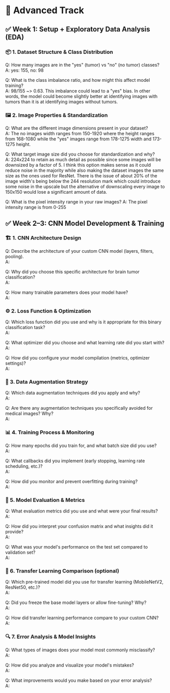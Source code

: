 # 🔴 Advanced Track

## ✅ Week 1: Setup + Exploratory Data Analysis (EDA)


### 📦 1. Dataset Structure & Class Distribution

Q: How many images are in the "yes" (tumor) vs "no" (no tumor) classes?  
A: yes: 155, no: 98 

Q: What is the class imbalance ratio, and how might this affect model training?  
A: 98/155 ~> 0.63. This imbalance could lead to a "yes" bias. In other words, the model could become slightly better at identifying 
   images with tumors than it is at identifying images without tumors.


### 🖼️ 2. Image Properties & Standardization

Q: What are the different image dimensions present in your dataset?  
A: The no images width ranges from 150-1920 where the height ranges from 168-1080
   while the "yes" images range from 178-1275 width and 173-1275 height.

Q: What target image size did you choose for standardization and why?  
A: 224x224 to retain as much detail as possible since some images will be downsized by a factor of 5.
   I think this option makes sense as it could reduce noise in the majority while also making the dataset 
   images the same size as the ones used for ResNet. There is the issue of about 20% of the image width's 
   being below the 244 resolution mark which could introduce some noise in the upscale but the alternative
   of downscaling every image to 150x150 would lose a significant amount of data.

Q: What is the pixel intensity range in your raw images?
A: The pixel intensity range is from 0-255



## ✅ Week 2–3: CNN Model Development & Training


### 🏗️ 1. CNN Architecture Design

Q: Describe the architecture of your custom CNN model (layers, filters, pooling).  
A:  

Q: Why did you choose this specific architecture for brain tumor classification?  
A:  

Q: How many trainable parameters does your model have?  
A:  


### ⚙️ 2. Loss Function & Optimization

Q: Which loss function did you use and why is it appropriate for this binary classification task?  
A:  

Q: What optimizer did you choose and what learning rate did you start with?  
A:  

Q: How did you configure your model compilation (metrics, optimizer settings)?  
A:  


### 🔄 3. Data Augmentation Strategy

Q: Which data augmentation techniques did you apply and why?  
A:  

Q: Are there any augmentation techniques you specifically avoided for medical images? Why?  
A:  


### 📊 4. Training Process & Monitoring

Q: How many epochs did you train for, and what batch size did you use?  
A:  

Q: What callbacks did you implement (early stopping, learning rate scheduling, etc.)?  
A:  

Q: How did you monitor and prevent overfitting during training?  
A:  


### 🎯 5. Model Evaluation & Metrics

Q: What evaluation metrics did you use and what were your final results?  
A:  

Q: How did you interpret your confusion matrix and what insights did it provide?  
A:  

Q: What was your model's performance on the test set compared to validation set?  
A:  


### 🔄 6. Transfer Learning Comparison (optional)

Q: Which pre-trained model did you use for transfer learning (MobileNetV2, ResNet50, etc.)?  
A:  

Q: Did you freeze the base model layers or allow fine-tuning? Why?  
A:  

Q: How did transfer learning performance compare to your custom CNN?  
A:  


### 🔍 7. Error Analysis & Model Insights

Q: What types of images does your model most commonly misclassify?  
A:  

Q: How did you analyze and visualize your model's mistakes?  
A:  

Q: What improvements would you make based on your error analysis?  
A:

